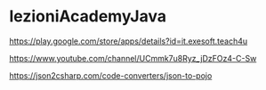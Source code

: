 # lezioniAcademyJava

https://play.google.com/store/apps/details?id=it.exesoft.teach4u

https://www.youtube.com/channel/UCmmk7u8Ryz_jDzFOz4-C-Sw


https://json2csharp.com/code-converters/json-to-pojo
